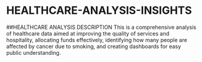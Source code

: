 # HEALTHCARE-ANALYSIS-INSIGHTS
##HEALTHCARE ANALYSIS DESCRIPTION
     This is a comprehensive analysis of healthcare data aimed at improving the quality of services and hospitality, allocating funds effectively, identifying how many people are affected by cancer due to smoking, and creating dashboards for easy public understanding.
